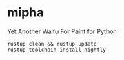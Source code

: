 # mipha

Yet Another Waifu For Paint for Python


```
rustup clean && rustup update
rustup toolchain install nightly
```
